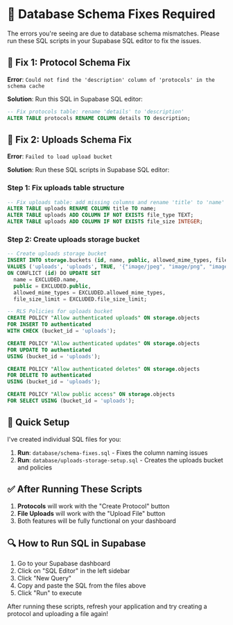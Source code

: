 # 🚨 Database Schema Fixes Required

The errors you're seeing are due to database schema mismatches. Please run these SQL scripts in your Supabase SQL editor to fix the issues.

## 🔧 Fix 1: Protocol Schema Fix

**Error**: `Could not find the 'description' column of 'protocols' in the schema cache`

**Solution**: Run this SQL in Supabase SQL editor:

```sql
-- Fix protocols table: rename 'details' to 'description'
ALTER TABLE protocols RENAME COLUMN details TO description;
```

## 🔧 Fix 2: Uploads Schema Fix

**Error**: `Failed to load upload bucket`

**Solution**: Run these SQL scripts in Supabase SQL editor:

### Step 1: Fix uploads table structure
```sql
-- Fix uploads table: add missing columns and rename 'title' to 'name'
ALTER TABLE uploads RENAME COLUMN title TO name;
ALTER TABLE uploads ADD COLUMN IF NOT EXISTS file_type TEXT;
ALTER TABLE uploads ADD COLUMN IF NOT EXISTS file_size INTEGER;
```

### Step 2: Create uploads storage bucket
```sql
-- Create uploads storage bucket
INSERT INTO storage.buckets (id, name, public, allowed_mime_types, file_size_limit)
VALUES ('uploads', 'uploads', TRUE, '{"image/jpeg", "image/png", "image/gif", "image/webp", "application/pdf"}', 2097152)
ON CONFLICT (id) DO UPDATE SET
  name = EXCLUDED.name,
  public = EXCLUDED.public,
  allowed_mime_types = EXCLUDED.allowed_mime_types,
  file_size_limit = EXCLUDED.file_size_limit;

-- RLS Policies for uploads bucket
CREATE POLICY "Allow authenticated uploads" ON storage.objects 
FOR INSERT TO authenticated 
WITH CHECK (bucket_id = 'uploads');

CREATE POLICY "Allow authenticated updates" ON storage.objects 
FOR UPDATE TO authenticated 
USING (bucket_id = 'uploads');

CREATE POLICY "Allow authenticated deletes" ON storage.objects 
FOR DELETE TO authenticated 
USING (bucket_id = 'uploads');

CREATE POLICY "Allow public access" ON storage.objects 
FOR SELECT USING (bucket_id = 'uploads');
```

## 🚀 Quick Setup

I've created individual SQL files for you:

1. **Run**: `database/schema-fixes.sql` - Fixes the column naming issues
2. **Run**: `database/uploads-storage-setup.sql` - Creates the uploads bucket and policies

## ✅ After Running These Scripts

1. **Protocols** will work with the "Create Protocol" button
2. **File Uploads** will work with the "Upload File" button
3. Both features will be fully functional on your dashboard

## 🔍 How to Run SQL in Supabase

1. Go to your Supabase dashboard
2. Click on "SQL Editor" in the left sidebar
3. Click "New Query"
4. Copy and paste the SQL from the files above
5. Click "Run" to execute

After running these scripts, refresh your application and try creating a protocol and uploading a file again!
